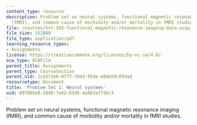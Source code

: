 ```yaml
---
content_type: resource
description: Problem set on neural systems, functional magnetic resonance imaging
  (fMRI), and common cause of morbidity and/or mortality in fMRI studies.
file: /courses/hst-583-functional-magnetic-resonance-imaging-data-acquisition-and-analysis-fall-2008/007865e058407e6265964a483aff56c3_ps1.pdf
file_size: 151849
file_type: application/pdf
learning_resource_types:
- Assignments
license: https://creativecommons.org/licenses/by-nc-sa/4.0/
ocw_type: OCWFile
parent_title: Assignments
parent_type: CourseSection
parent_uid: 2ca373e6-0f77-3943-954e-e84e59c054ad
resourcetype: Document
title: 'Problem Set 1: Neural systems'
uid: 007865e0-5840-7e62-6596-4a483aff56c3
---
```

Problem set on neural systems, functional magnetic resonance imaging (fMRI), and common cause of morbidity and/or mortality in fMRI studies.